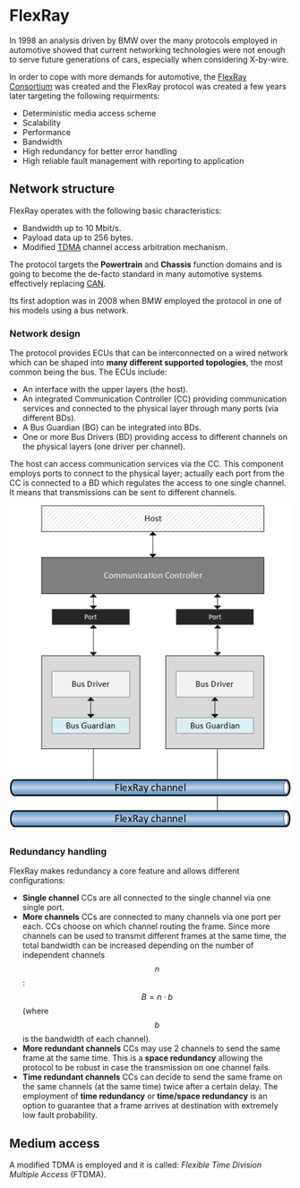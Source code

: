 # FlexRay

In 1998 an analysis driven by BMW over the many protocols employed in automotive showed that current networking technologies were not enough to serve future generations of cars, especially when considering X-by-wire.

In order to cope with more demands for automotive, the [FlexRay Consortium](https://en.wikipedia.org/wiki/FlexRay) was created and the FlexRay protocol was created a few years later targeting the following requirments:

- Deterministic media access scheme
- Scalability
- Performance
- Bandwidth
- High redundancy for better error handling
- High reliable fault management with reporting to application

## Network structure
FlexRay operates with the following basic characteristics:

- Bandwidth up to 10 Mbit/s.
- Payload data up to 256 bytes.
- Modified [TDMA](https://en.wikipedia.org/wiki/Time-division_multiple_access) channel access arbitration mechanism.

The protocol targets the **Powertrain** and **Chassis** function domains and is going to become the de-facto standard in many automotive systems effectively replacing [CAN](../can/intro.md).

Its first adoption was in 2008 when BMW employed the protocol in one of his models using a bus network.

### Network design
The protocol provides ECUs that can be interconnected on a wired network which can be shaped into **many different supported topologies**, the most common being the bus. The ECUs include:

- An interface with the upper layers (the host).
- An integrated Communication Controller (CC) providing communication services and connected to the physical layer through many ports (via different BDs).
- A Bus Guardian (BG) can be integrated into BDs.
- One or more Bus Drivers (BD) providing access to different channels on the physical layers (one driver per channel).

The host can access communication services via the CC. This component employs ports to connect to the physical layer; actually each port from the CC is connected to a BD which regulates the access to one single channel. It means that transmissions can be sent to different channels.

![FlexRay controller structure](../assets/flexray.png)

### Redundancy handling
FlexRay makes redundancy a core feature and allows different configurations:

- **Single channel** CCs are all connected to the single channel via one single port.
- **More channels** CCs are connected to many channels via one port per each. CCs choose on which channel routing the frame. Since more channels can be used to transmit different frames at the same time, the total bandwidth can be increased depending on the number of independent channels $$n$$: $$B = n \cdot b$$ (where $$b$$ is the bandwidth of each channel).
- **More redundant channels** CCs may use 2 channels to send the same frame at the same time. This is a **space redundancy** allowing the protocol to be robust in case the transmission on one channel fails.
- **Time redundant channels** CCs can decide to send the same frame on the same channels (at the same time) twice after a certain delay.  The employment of **time redundancy** or **time/space redundancy** is an option to guarantee that a frame arrives at destination with extremely low fault probability.

## Medium access
A modified TDMA is employed and it is called: _Flexible Time Division Multiple Access_ (FTDMA).
